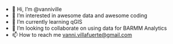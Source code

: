 - 👋 Hi, I’m @vanniville
- 👀 I’m interested in awesome data and awesome coding
- 🌱 I’m currently learning qGIS
- 💞️ I’m looking to collaborate on using data for BARMM Analytics
- 📫 How to reach me vanni.villafuerte@gmail.com

<!---
vanniville/vanniville is a ✨ special ✨ repository because its `README.md` (this file) appears on your GitHub profile.
You can click the Preview link to take a look at your changes.
--->
